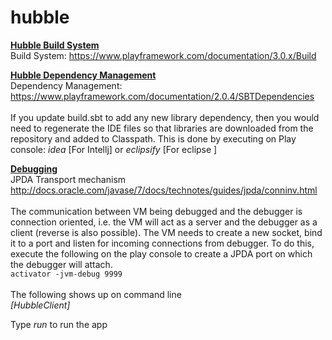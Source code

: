 # hubble

<u><b>Hubble Build System</b></u><br>
Build System: https://www.playframework.com/documentation/3.0.x/Build<br>

<u><b>Hubble Dependency Management</b></u><br>
Dependency Management: https://www.playframework.com/documentation/2.0.4/SBTDependencies<br><br>
If you update build.sbt to add any new library dependency, then you would need to regenerate the IDE files so that libraries are downloaded from the repository and added to Classpath. This is done by executing on Play console: <i>idea</i> [For Intellj] or <i>eclipsify</i> [For eclipse ]

<u><b>Debugging</b></u><br>
JPDA Transport mechanism http://docs.oracle.com/javase/7/docs/technotes/guides/jpda/conninv.html<br><br>
The communication between VM being debugged and the debugger is connection oriented, i.e. the VM will act as a server and the debugger as a client (reverse is also possible). The VM needs to create a new socket, bind it to a port and listen for incoming connections from debugger. To do this, execute the following on the play console to create a JPDA port on which the debugger will attach. <br>
<code>activator -jvm-debug 9999</code>
<br><br>
The following shows up on command line<br>
<i>[HubbleClient]</i><br>

Type <i>run</i> to run the app

